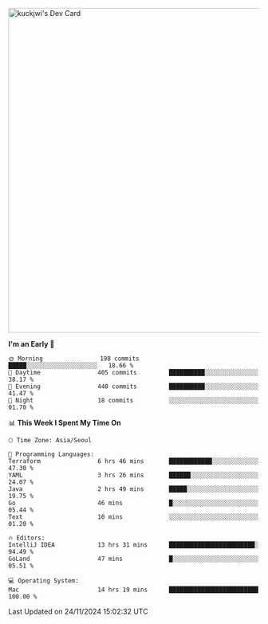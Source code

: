 <a href="https://app.daily.dev/kuckhwancho"><img src="https://api.daily.dev/devcards/v2/efef39c8028947428b3c0b486b9cd9b6.png?r=iz2&type=wide" width="652" alt="kuckjwi's Dev Card"/></a>

<!--START_SECTION:waka-->
**I'm an Early 🐤** 

```text
🌞 Morning                198 commits         █████░░░░░░░░░░░░░░░░░░░░   18.66 % 
🌆 Daytime                405 commits         ██████████░░░░░░░░░░░░░░░   38.17 % 
🌃 Evening                440 commits         ██████████░░░░░░░░░░░░░░░   41.47 % 
🌙 Night                  18 commits          ░░░░░░░░░░░░░░░░░░░░░░░░░   01.70 % 
```


📊 **This Week I Spent My Time On** 

```text
🕑︎ Time Zone: Asia/Seoul

💬 Programming Languages: 
Terraform                6 hrs 46 mins       ████████████░░░░░░░░░░░░░   47.30 % 
YAML                     3 hrs 26 mins       ██████░░░░░░░░░░░░░░░░░░░   24.07 % 
Java                     2 hrs 49 mins       █████░░░░░░░░░░░░░░░░░░░░   19.75 % 
Go                       46 mins             █░░░░░░░░░░░░░░░░░░░░░░░░   05.44 % 
Text                     10 mins             ░░░░░░░░░░░░░░░░░░░░░░░░░   01.20 % 

🔥 Editors: 
IntelliJ IDEA            13 hrs 31 mins      ████████████████████████░   94.49 % 
GoLand                   47 mins             █░░░░░░░░░░░░░░░░░░░░░░░░   05.51 % 

💻 Operating System: 
Mac                      14 hrs 19 mins      █████████████████████████   100.00 % 
```


 Last Updated on 24/11/2024 15:02:32 UTC
<!--END_SECTION:waka-->
